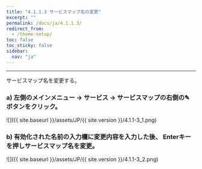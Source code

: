 ```yaml
---
title: "4.1.1.3 サービスマップ名の変更"
excerpt: ""
permalink: /docs/ja/4.1.1.3/
redirect_from:
  - /theme-setup/
toc: false
toc_sticky: false
sidebar:
  nav: "ja"
---
```


---

サービスマップ名を変更する。

### a\) 左側のメインメニュー → サービス → サービスマップの右側の✎ボタンをクリック。
![]({{ site.baseurl }}/assets/JP/{{ site.version }}/4.1.1-3_1.png)

### b\) 有効化された名前の入力欄に変更内容を入力した後、 Enterキーを押しサービスマップ名を変更。
![]({{ site.baseurl }}/assets/JP/{{ site.version }}/4.1.1-3_2.png)
